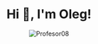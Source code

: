 <h1 align="center">Hi 👋, I'm Oleg!</h1>

<p align="center">
    <img src="https://github-readme-stats.vercel.app/api?username=Profesor08&show_icons=true" alt="Profesor08" />
</p>

<!--
**Profesor08/profesor08** is a ✨ _special_ ✨ repository because its `README.md` (this file) appears on your GitHub profile.

Here are some ideas to get you started:

- 🔭 I’m currently working on ...
- 🌱 I’m currently learning ...
- 👯 I’m looking to collaborate on ...
- 🤔 I’m looking for help with ...
- 💬 Ask me about ...
- 📫 How to reach me: ...
- 😄 Pronouns: ...
- ⚡ Fun fact: ...
-->
